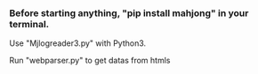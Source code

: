 ### Before starting anything, "pip install mahjong" in your terminal.

Use "Mjlogreader3.py" with Python3.

Run "webparser.py" to get datas from htmls
